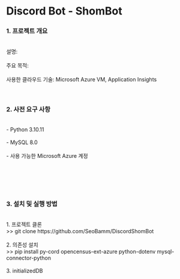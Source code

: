 # Discord Bot - ShomBot

### 1. 프로젝트 개요
<br> 설명: <br><br>
주요 목적: <br><br>
사용한 클라우드 기술: Microsoft Azure VM, Application Insights
<br><br><br>

### 2. 사전 요구 사항
<br>
- Python 3.10.11 <br><br>
- MySQL 8.0 <br><br>
- 사용 가능한 Microsoft Azure 계정 <br><br>

<br><br><br>
### 3. 설치 및 실행 방법
<br>
1. 프로젝트 클론 <br>>> git clone https://github.com/SeoBamm/DiscordShomBot <br><br>
2. 의존성 설치 <br>>> pip install py-cord opencensus-ext-azure python-dotenv mysql-connector-python <br><br>
3. initializedDB

